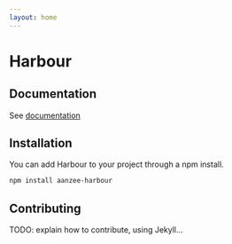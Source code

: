 ```yaml
---
layout: home
---
```


# Harbour

## Documentation
See [documentation](/docs)

## Installation
You can add Harbour to your project through a npm install.
```bash
npm install aanzee-harbour
```

## Contributing
TODO: explain how to contribute, using Jekyll...
